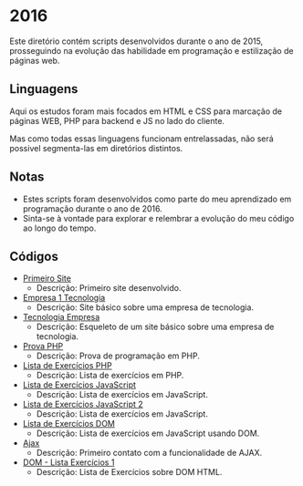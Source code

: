 # 2016

Este diretório contém scripts desenvolvidos durante o ano de 2015, prosseguindo na evolução das habilidade em 
programação e estilização de páginas web.

## Linguagens

Aqui os estudos foram mais focados em HTML e CSS para marcação de páginas WEB, PHP para backend e JS no lado do cliente.

Mas como todas essas linguagens funcionam entrelassadas, não será possivel segmenta-las em diretórios distintos.

## Notas

- Estes scripts foram desenvolvidos como parte do meu aprendizado em programação durante o ano de 2016.
- Sinta-se à vontade para explorar e relembrar a evolução do meu código ao longo do tempo.

## Códigos

- [Primeiro Site](./2016-03-15_site)
  - Descrição: Primeiro site desenvolvido.
- [Empresa 1 Tecnologia](./2016-04-06_empresa1-tecnologia)
  - Descrição: Site básico sobre uma empresa de tecnologia.
- [Tecnologia Empresa](./2016-04-16_tecnologia-empresa)
  - Descrição: Esqueleto de um site básico sobre uma empresa de tecnologia.
- [Prova PHP](./2016-04-26_prova-eduardo-joao)
  - Descrição: Prova de programação em PHP.
- [Lista de Exercícios PHP](./2016-05-09_lista-exercicios)
  - Descrição: Lista de exercícios em PHP.
- [Lista de Exercícios JavaScript](./2016-08-02_lista-exercicios)
  - Descrição: Lista de exercícios em JavaScript.
- [Lista de Exercícios JavaScript 2](./2016-08-19_lista-exercicios-2)
  - Descrição: Lista de exercícios em JavaScript.
- [Lista de Exercícios DOM](./2016-08-30_dom-lista-1)
  - Descrição: Lista de exercícios em JavaScript usando DOM.
- [Ajax](./2016-10-26_ajax)
  - Descrição: Primeiro contato com a funcionalidade de AJAX.
- [DOM - Lista Exercícios 1](./2016-10-26_ajax)
  - Descrição: Lista de Exercícios sobre DOM HTML.
